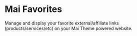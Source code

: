 # Mai Favorites

Manage and display your favorite external/affiliate links (products/services/etc) on your Mai Theme powered website.
